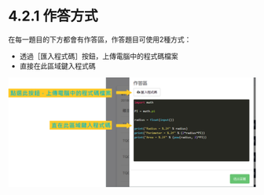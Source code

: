 # 4.2.1 作答方式

在每一題目的下方都會有作答區，作答題目可使用2種方式：

* 透過［匯入程式碼］按鈕，上傳電腦中的程式碼檔案
* 直接在此區域鍵入程式碼

![作答方式](../../.gitbook/assets/cjmds01myclass-02-exercises-04.png)
